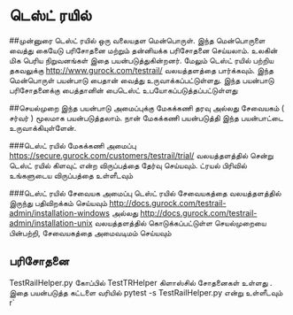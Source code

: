 # டெஸ்ட் ரயில்

##முன்னுரை
    டெஸ்ட் ரயில்  ஒரு வலையதள மென்பொருள். இந்த மென்பொருளை வைத்து  கையேடு பரிசோதனை மற்றும்  தன்னியக்க  பரிசோதனை செய்யலாம்.
உலகின் மிக பெரிய நிறுவனங்கள் இதை பயன்படுத்துகின்றனர். மேலும் டெஸ்ட் ரயில் பற்றிய தகவலுக்கு http://www.gurock.com/testrail/  வலயத்தளத்தை  பார்க்கவும்.
    இந்த மென்பொருள் பயன்பாடு பைதான் வைத்து உருவாக்கப்பட்டுள்ளது. இந்த பயன்பாடு பரிசோதனைக்கு பைத்தானின் பைடெஸ்ட் உபயோகப்படுத்தப்பட்டுள்ளது

##செயல்முறை
    இந்த  பயன்பாடு அமைப்புக்கு மேகக்கணி தரவு அல்லது சேவையகம் ( சர்வர் ) மூலமாக பயன்படுத்தலாம். நான் மேகக்கணி பயன்படுத்தி இந்த பயன்பாட்டை  உருவாக்கியுள்ளேன்.

###டெஸ்ட் ரயில் மேகக்கணி அமைப்பு
https://secure.gurock.com/customers/testrail/trial/  வலயத்தளத்தில் சென்று டெஸ்ட் ரயில் கிளவுட் என்ற விருப்பத்தை
தேர்வு செய்யவும்.
ட்ரயல்  பிரிவில் உங்களுடைய  விருப்பத்தை உள்ளீடவும்


###டெஸ்ட் ரயில் சேவையக அமைப்பு
டெஸ்ட் ரயில் சேவையகத்தை  வலயத்தளத்தில்  இருந்து பதிவிறக்கம் செய்யவும்
http://docs.gurock.com/testrail-admin/installation-windows அல்லது http://docs.gurock.com/testrail-admin/installation-unix
வலயத்தளத்தில் கொடுக்கப்பட்டுள்ள செயல்முறையை பின்பற்றி, சேவையகத்தை  அமைவடிமம்   செய்யவும்


## பரிசோதனை
TestRailHelper.py கோப்பில் TestTRHelper  கிளாஸ்சில் சோதனைகள் உள்ளது . இதை பயன்படுத்த
கட்டளை வரியில் pytest -s TestRailHelper.py என்று  உள்ளீடவும்
            r`
